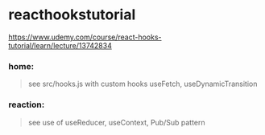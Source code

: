 # reacthookstutorial

https://www.udemy.com/course/react-hooks-tutorial/learn/lecture/13742834

### home:

> see src/hooks.js with custom hooks useFetch, useDynamicTransition

### reaction:

> see use of useReducer, useContext, Pub/Sub pattern
